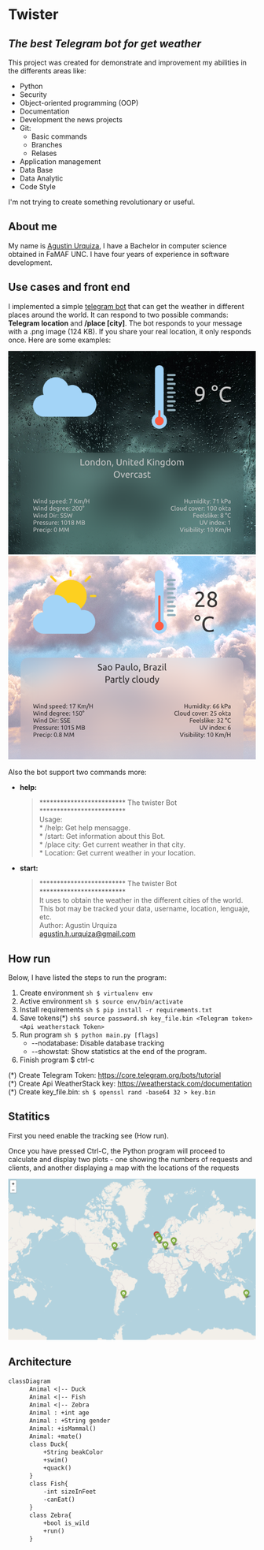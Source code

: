 # Twister
## _The best Telegram bot for get weather_

This project was created for demonstrate and improvement my abilities in the differents areas like:
- Python
- Security
- Object-oriented programming (OOP)
- Documentation
- Development the news projects
- Git:
    * Basic commands
    * Branches
    * Relases
- Application management
- Data Base
- Data Analytic
- Code Style

I'm not trying to create something revolutionary or useful.

## About me
My name is [Agustin Urquiza](agustin.h.urquiza@gmail.com), I have a Bachelor in computer science obtained in FaMAF UNC. I have four years of experience in software development.


## Use cases and front end
I implemented a simple [telegram bot](https://t.me/terminator_2000_bot) that can get the weather in different places around the world. It can respond to two possible commands: **Telegram location** and **/place [city]**. The bot responds to your message with a .png image (124 KB). If you share your real location, it only responds once. Here are some examples:


![London](https://github.com/agustinhurquiza/twister/blob/main/examples/1.png)
![Sao Pablo](https://github.com/agustinhurquiza/twister/blob/main/examples/2.png)

Also the bot support two commands more:

- **help:**
    > ************************* The twister Bot *************************\
    > Usage:\
    > \* /help: Get help mensagge.\
    > \* /start: Get information about this Bot.\
    > \* /place city: Get current weather in that city.\
    > \* Location: Get current weather in your location.

- **start:**
    > ************************* The twister Bot *************************\
    > It uses to obtain the weather in the different cities of the world.\
    > This bot may be tracked your data, username, location, lenguaje, etc.\
    > Author: Agustin Urquiza\
    > agustin.h.urquiza@gmail.com

## How run
Below, I have listed the steps to run the program:

1) Create environment ```sh $ virtualenv env```
2) Active environment ```sh $ source env/bin/activate```
3) Install requirements ```sh $ pip install -r requirements.txt```
4) Save tokens(*) ```sh$ source password.sh key_file.bin <Telegram token> <Api weatherstack Token>```
5) Run program ```sh $ python main.py [flags]```
    * --nodatabase: Disable database tracking
    * --showstat: Show statistics at the end of the program.
6) Finish program $ ctrl-c

\(\*\) Create Telegram Token: https://core.telegram.org/bots/tutorial \
\(\*\) Create Api WeatherStack key: https://weatherstack.com/documentation \
\(\*\) Create key_file.bin: ```sh $ openssl rand -base64 32 > key.bin```


## Statitics

First you need enable the tracking see (How run).

Once you have pressed Ctrl-C, the Python program will proceed to calculate and display two plots - one showing the numbers of requests and clients, and another displaying a map with the locations of the requests

![map](https://github.com/agustinhurquiza/twister/blob/main/examples/map.png)


## Architecture

```mermaid
classDiagram
      Animal <|-- Duck
      Animal <|-- Fish
      Animal <|-- Zebra
      Animal : +int age
      Animal : +String gender
      Animal: +isMammal()
      Animal: +mate()
      class Duck{
          +String beakColor
          +swim()
          +quack()
      }
      class Fish{
          -int sizeInFeet
          -canEat()
      }
      class Zebra{
          +bool is_wild
          +run()
      }
```
